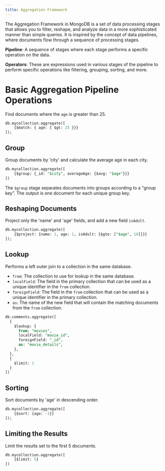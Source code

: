 ```yaml
---
title: Aggregation Framework
---
```


The Aggregation Framework in MongoDB is a set of data processing stages that allows you to filter, reshape, and analyze data in a more sophisticated manner than simple queries. It is inspired by the concept of data pipelines, where documents flow through a sequence of processing stages.

**Pipeline**: A sequence of stages where each stage performs a specific operation on the data.

**Operators**: These are expressions used in various stages of the pipeline to perform specific operations like filtering, grouping, sorting, and more.

# Basic Aggregation Pipeline Operations

Find documents where the `age` is greater than 25.
```SQL
db.mycollection.aggregate([
	{$match: { age: { $gt: 25 }}}
]);
```

## Group
Group documents by 'city' and calculate the average age in each city.
```SQL
db.mycollection.aggregate([
	{$group: {_id: "$city", averageAge: {$avg: "$age"}}}
])
```

The `$group` stage separates documents into groups according to a "group key". The output is one document for each unique group key.

## Reshaping Documents
Project only the 'name' and 'age' fields, and add a new field `isAdult`.
```SQL
db.mycollection.aggregate([
	{$project: {name: 1, age: 1, isAdult: {$gte: ["$age", 18]}}}
]);
```

## Lookup
Performs a left outer join to a collection in the same database.

- `from`: The collection to use for lookup in the same database.
- `localField`: The field in the primary collection that can be used as a unique identifier in the `from` collection.
- `foreignField`: The field in the `from` collection that can be used as a unique identifier in the primary collection.
- `as`: The name of the new field that will contain the matching documents from the `from` collection.

```SQL
db.comments.aggregate([
  {
    $lookup: {
      from: "movies",
      localField: "movie_id",
      foreignField: "_id",
      as: "movie_details",
    },
  },
  {
    $limit: 1
  }
])
```

## Sorting
Sort documents by 'age' in descending order.
```SQL
db.mycollection.aggregate([
	{$sort: {age: -1}}
]);
```

## Limiting the Results
Limit the results set to the first 5 documents.
```SQL
db.mycollection.aggregate([
	{$limit: 5}
])
```
